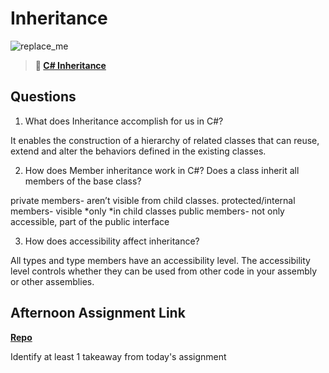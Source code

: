 # Inheritance

![replace_me](https://codeworks.blob.core.windows.net/public/assets/img/illustrations/placeholder.svg)

> **📖 [C# Inheritance](https://codeworksacademy.com/fs-student-guide/resources/wk10/04-Inheritance)**

## Questions

1. What does Inheritance accomplish for us in C#?

It enables the construction of a hierarchy of related classes that can reuse, extend and alter the behaviors defined in the existing classes.


2. How does Member inheritance work in C#? Does a class inherit all members of the base class?

private members- aren’t visible from child classes.
protected/internal members- visible *only *in child classes
public members- not only accessible, part of the public interface

3. How does accessibility affect inheritance?

All types and type members have an accessibility level. The accessibility level controls whether they can be used from other code in your assembly or other assemblies.

## Afternoon Assignment Link

**[Repo](https://github.com/AndrewLaRue/Checkpoint_8_AllSpice.git)**

Identify at least 1 takeaway from today's assignment
